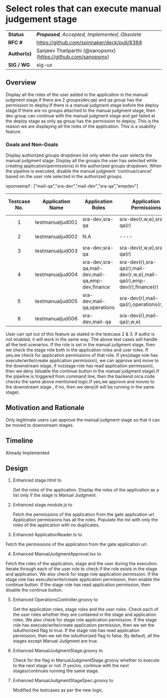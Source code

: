 # Select roles that can execute manual judgement stage

| | |
|-|-|
| **Status**     | _**Proposed**, Accepted, Implemented, Obsolete_ |
| **RFC #**      | https://github.com/spinnaker/deck/pull/8368 | https://github.com/spinnaker/orca/pull/3763
| **Author(s)**  | Sanjeev Thatiparthi (@sanopsmx) (https://github.com/sanopsmx)
| **SIG / WG**   | sig-ux

## Overview

 Display all the roles of the user added in the application in the manual judgment stage.If there are 2 groups(dev,qa)
 and qa group has the permission to deploy.If there is a manual judgment stage before the deploy stage.If there are
 no groups attached to the manual judgment stage, then dev group can continue with the manual judgment stage and get
 failed at the deploy stage as only qa group has the permission to deploy. This is the reason we are displaying all
 the roles of the application. This is a usability feature.

### Goals and Non-Goals

Display authorized groups dropdown list only when the user selects the manual judgment stage.
Display all the groups the user has selected while creating application(permissions) in the authorized groups dropdown.
When the pipeline is executed, disable the manual judgment 'continue/cancel' based on the user role selected in the authorized groups.

opsmxemp1 : ["mail-qa","sra-dev","mail-dev","sra-qa","empdev"]

| Testcase No. | Application Name | Application Roles                               | Application Permissions                                             |   Manual Judgment Roles | User      | Result         |
|:------------:|------------------|-------------------------------------------------|---------------------------------------------------------------------|-------------------------|-----------|----------------|
| 1            | testmanualjud001 | sra-dev,sra-qa                                  |sra-dev(r,w,e),sra-qa(r)                                             |                 sra-dev | opsmxemp1 | Enable Button  |
| 2            | testmanualjud002 | N.A                                             |         ----                                                        |                     N.A | opsmxemp1 | Enable Button  |
| 3            | testmanualjud003 | sra-dev,sra-qa                                  |sra-dev(r,w,e),sra-qa(r)                                             |                     N.A | opsmxemp1 | Enable Button  |
| 4            | testmanualjud004 | sra-dev,sra-qa,mail-dev,mail-qa,emp-dev,finance |sra-dev(r),sra-qa(r),mail-dev(r,w,e),mail-qa(r),emp-dev(r),finance(r)| sra-qa,mail-dev,finance | opsmxemp1 | Enable Button  |
| 5            | testmanualjud005 | sra-dev,mail-qa,operations                      |sra-dev(r),mail-qa(r),operations(r,w,e)                              |              operations | opsmxemp1 | Disable Button |
| 6            | testmanualjud006 | sra-dev,mail-qa                                 |sra-dev(r),mail-qa(r,w,e)                                            |              sra-dev    | opsmxemp1 | Disable Button |

User can opt out of this feature as stated in the testcase 2 & 3.
If authz is not enabled, it will work in the same way.
The above test cases will handle all the test scenarios.
If the role is set in the manual judgment stage, then we check the stage role both in the application roles and user roles.
If yes,we check for application permissions of that role. If yes(stage role has execute/write/create application permission),
we can approve and move to the downstream stage, if no(stage role has read application permission), then we deny
(disable the continue button in the manual judgment stage).If the pipeline is triggered from command line,
then the backend orca code checks the same above mentioned logic.If yes,we approve and moves to the
downstream stage , if no, then we deny(It will be running in the same stage).

## Motivation and Rationale

Only legitimate users can approve the manual judgment stage so that it can be moved to downstream stages.

## Timeline

Already Implemented

## Design

1. Enhanced stage.html to

   Get the roles of the application.
   Display the roles of the application as a list only if the stage is Manual Judgment.

2. Enhanced stage.module.js to

   Fetch the permissions of the application from the gate application url.
   Application permissions has all the roles.
   Populate the list with only the roles of the application with no duplicates.

3.  Enhanced ApplicationReader.ts to

   Fetch the permissions of the application from the gate application url.

4.  Enhanced ManualJudgmentApproval.tsx to

   Fetch the roles of the application, stage and the user during the execution.
   Iterate through each of the user role to check if the role exists in the stage and application.
   We also check for stage role application permission.
   If the stage role has execute/write/create application permission, then enable the continue button.
   If the stage role has read application permission, then disable the continue button.

5.  Enhanced OperationsController.groovy to

    Get the application roles, stage roles and the user roles.
    Check each of the user roles whether they are contained in the stage and application roles.
    We also check for stage role application permission.
    If the stage role has execute/write/create application permission, then we set the isAuthorized flag to true.
    If the stage role has read application permission, then we set the isAuthorized flag to false.
    By default, all the stages except Manual Judgment are true.

6.  Enhanced ManualJudgmentStage.groovy to

    Check for the flag in ManualJudgmentStage.groovy whether to execute to the next stage or not.
    If yes/no, continue with the next stages/continues running the same stage.

7.  Enhanced ManualJudgmentStageSpec.groovy to

    Modified the testcases as per the new logic.
